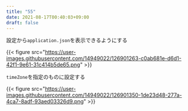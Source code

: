 ```yaml
---
title: "55"
date: 2021-08-17T00:40:03+09:00
draft: false
---
```


設定から`application.json`を表示できるようにする

{{< figure src="https://user-images.githubusercontent.com/14949022/126901263-c0ab681e-d6d1-42f1-9e61-31c414b5de65.png" >}}

`timeZone`を指定のものに設定する

{{< figure src="https://user-images.githubusercontent.com/14949022/126901350-1de23d48-277a-4ca7-8adf-93aed03326d9.png" >}}
